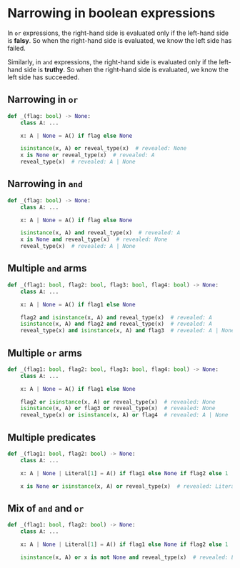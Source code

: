 # Narrowing in boolean expressions

In `or` expressions, the right-hand side is evaluated only if the left-hand side is **falsy**. So
when the right-hand side is evaluated, we know the left side has failed.

Similarly, in `and` expressions, the right-hand side is evaluated only if the left-hand side is
**truthy**. So when the right-hand side is evaluated, we know the left side has succeeded.

## Narrowing in `or`

```py
def _(flag: bool) -> None:
    class A: ...

    x: A | None = A() if flag else None

    isinstance(x, A) or reveal_type(x)  # revealed: None
    x is None or reveal_type(x)  # revealed: A
    reveal_type(x)  # revealed: A | None
```

## Narrowing in `and`

```py
def _(flag: bool) -> None:
    class A: ...

    x: A | None = A() if flag else None

    isinstance(x, A) and reveal_type(x)  # revealed: A
    x is None and reveal_type(x)  # revealed: None
    reveal_type(x)  # revealed: A | None
```

## Multiple `and` arms

```py
def _(flag1: bool, flag2: bool, flag3: bool, flag4: bool) -> None:
    class A: ...

    x: A | None = A() if flag1 else None

    flag2 and isinstance(x, A) and reveal_type(x)  # revealed: A
    isinstance(x, A) and flag2 and reveal_type(x)  # revealed: A
    reveal_type(x) and isinstance(x, A) and flag3  # revealed: A | None
```

## Multiple `or` arms

```py
def _(flag1: bool, flag2: bool, flag3: bool, flag4: bool) -> None:
    class A: ...

    x: A | None = A() if flag1 else None

    flag2 or isinstance(x, A) or reveal_type(x)  # revealed: None
    isinstance(x, A) or flag3 or reveal_type(x)  # revealed: None
    reveal_type(x) or isinstance(x, A) or flag4  # revealed: A | None
```

## Multiple predicates

```py
def _(flag1: bool, flag2: bool) -> None:
    class A: ...

    x: A | None | Literal[1] = A() if flag1 else None if flag2 else 1

    x is None or isinstance(x, A) or reveal_type(x)  # revealed: Literal[1]
```

## Mix of `and` and `or`

```py
def _(flag1: bool, flag2: bool) -> None:
    class A: ...

    x: A | None | Literal[1] = A() if flag1 else None if flag2 else 1

    isinstance(x, A) or x is not None and reveal_type(x)  # revealed: Literal[1]
```
